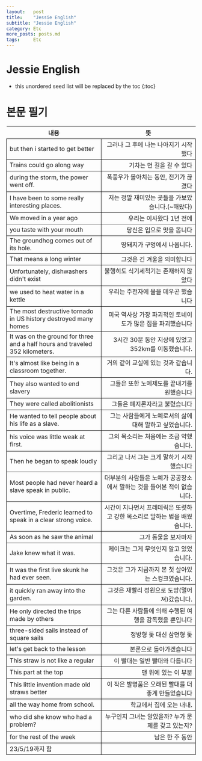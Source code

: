 ```yaml
---
layout:   post
title:    "Jessie English"
subtitle: "Jessie English"
category: Etc
more_posts: posts.md
tags:     Etc
---
```

# Jessie English

<!--more-->
<!-- Table of contents -->
* this unordered seed list will be replaced by the toc
{:toc}
<style>
    th{}
    td{border: 1px solid #000;}

    table tr td{text-align: left;width:50%;}
    table tr th{text-align: center;width:50%;}

    table tr td:last-child{text-align: right;}
    table tr th:last-child{text-align: center;}
</style>

# 본문 필기
<!-- text -->
<table style="width:100%;">
    <tr><th>내용</th><th>뜻</th></tr>
    <tr><td>but then i started to get better</td><td>그러나 그 후에 나는 나아지기 시작했다</td></tr>
    <tr><td>Trains could go along way</td><td>기차는 먼 길을 갈 수 있다</td></tr>
    <tr><td>during the storm, the power went off.</td><td>폭풍우가 몰아치는 동안, 전기가 끊겼다</td></tr>
    <tr><td>I have been to some really interesting places.</td><td>저는 정말 재미있는 곳들을 가보았습니다.(~해왔다)</td></tr>
    <tr><td>We moved in a year ago</td><td>우리는 이사왔다 1년 전에</td></tr>
    <tr><td>you taste with your mouth</td><td>당신은 입으로 맛을 봅니다</td></tr>
    <tr><td>The groundhog comes out of its hole.</td><td>땅돼지가 구멍에서 나옵니다.</td></tr>
    <tr><td>That means a long winter</td><td>그것은 긴 겨울을 의미합니다</td></tr>
    <tr><td>Unfortunately, dishwashers didn't exist</td><td>불행히도 식기세척기는 존재하지 않았다</td></tr>
    <tr><td>we used to heat water in a kettle</td><td>우리는 주전자에 물을 데우곤 했습니다</td></tr>
    <tr><td>The most destructive tornado in US history destroyed many homes</td><td>미국 역사상 가장 파괴적인 토네이도가 많은 집을 파괴했습니다</td></tr>
    <tr><td>It was on the ground for three and a half hours and traveled 352 kilometers.</td><td>3시간 30분 동안 지상에 있었고 352km를 이동했습니다.</td></tr>
    <tr><td>It's almost like being in a classroom together.</td><td>거의 같이 교실에 있는 것과 같습니다.</td></tr>
    <tr><td>They also wanted to end slavery</td><td>그들은 또한 노예제도를 끝내기를 원했습니다</td></tr>
    <tr><td>They were called abolitionists</td><td>그들은 폐지론자라고 불렸습니다
</td></tr>
    <tr><td>He wanted to tell people about his life as a slave.</td><td>그는 사람들에게 노예로서의 삶에 대해 말하고 싶었습니다.</td></tr>
    <tr><td>his voice was little weak at first.</td><td>그의 목소리는 처음에는 조금 약했습니다.</td></tr>
    <tr><td>Then he began to speak loudly</td><td>그리고 나서 그는 크게 말하기 시작했습니다</td></tr>
    <tr><td>Most people had never heard a slave speak in public.</td><td>대부분의 사람들은 노예가 공공장소에서 말하는 것을 들어본 적이 없습니다.</td></tr>
    <tr><td>Overtime, Frederic learned to speak in a clear strong voice.</td><td>시간이 지나면서 프레데릭은 또렷하고 강한 목소리로 말하는 법을 배웠습니다.</td></tr>
    <tr><td>As soon as he saw the animal</td><td>그가 동물을 보자마자</td></tr>
    <tr><td>Jake knew what it was.</td><td>제이크는 그게 무엇인지 알고 있었습니다.</td></tr>
    <tr><td>It was the first live skunk he had ever seen.</td><td>그것은 그가 지금까지 본 첫 살아있는 스컹크였습니다.</td></tr>
    <tr><td>it quickly ran away into the garden.</td><td>그것은 재빨리 정원으로 도망(멀어져)갔습니다.</td></tr>
    <tr><td>He only directed the trips made by others</td><td>그는 다른 사람들에 의해 수행된 여행을 감독했을 뿐입니다</td></tr>
    <tr><td>three-sided sails instead of square sails</td><td>정방형 돛 대신 삼면형 돛</td></tr>
    <tr><td>let's get back to the lesson</td><td>본론으로 돌아가겠습니다</td></tr>
    <tr><td>This straw is not like a regular</td><td>이 빨대는 일반 빨대와 다릅니다</td></tr>
    <tr><td>This part at the top</td><td>맨 위에 있는 이 부분</td></tr>
    <tr><td>This little invention made old straws better</td><td>이 작은 발명품은 오래된 빨대를 더 좋게 만들었습니다</td></tr>
    <tr><td>all the way home from school.</td><td>학교에서 집에 오는 내내.</td></tr>
    <tr><td>who did she know who had a problem?</td><td>누구인지 그녀는 알았을까? 누가 문제를 갖고 있는지?</td></tr>
    <tr><td>for the rest of the week</td><td>남은 한 주 동안</td></tr>
    <tr><td>23/5/19까지 함</td><td></td></tr>
</table>